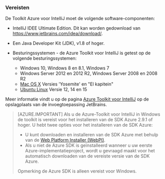 ### <a name="prerequisites"></a>Vereisten

De Toolkit Azure voor IntelliJ moet de volgende software-componenten:

* IntelliJ IDEE Ultimate Edition. Dit kan worden gedownload van <https://www.jetbrains.com/idea/download/>.

* Een Java Developer Kit (JDK), v1.8 of hoger. 

* Besturingssystemen - de Azure Toolkit voor IntelliJ is getest op de volgende besturingssystemen:
    * Windows 10, Windows 8 en 8.1, Windows 7
    * Windows Server 2012 en 2012 R2, Windows Server 2008 en 2008 R2
    * [Mac OS X](http://www.apple.com/osx) Versies 'Yosemite' en "El kapitein"
    * [Ubuntu Linux](http://www.ubuntu.com) Versie 12, 14 en 15

Meer informatie vindt u op de pagina [Azure Toolkit voor IntelliJ](https://plugins.jetbrains.com/plugin/8053) op de opslagplaats van de invoegtoepassing JetBrains.

> [AZURE.IMPORTANT] Als u de Azure-Toolkit voor IntelliJ in Windows de toolkit is vereist voor het installeren van de SDK Azure 2.9.1 of hoger. U hebt twee opties voor het installeren van de SDK Azure:
> 
> * U kunt downloaden en installeren van de SDK Azure met behulp van de [Web Platform Installer (WebPI)](http://go.microsoft.com/fwlink/?LinkID=252838).
> * Als u niet de Azure SDK is geïnstalleerd wanneer u uw eerste Azure-implementatieproject, wordt u gevraagd maakt voor het automatisch downloaden van de vereiste versie van de SDK Azure.
> 
> Opmerking de Azure SDK is alleen vereist voor Windows.
